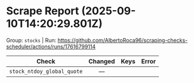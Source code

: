 # Scrape Report (2025-09-10T14:20:29.801Z)

Group: `stocks`  |  Run: https://github.com/AlbertoRoca96/scraping-checks-scheduler/actions/runs/17616799114

| Check | Changed | Keys | Error |
|---|:---:|:--|:--|
| `stock_ntdoy_global_quote` | — |  |  |
